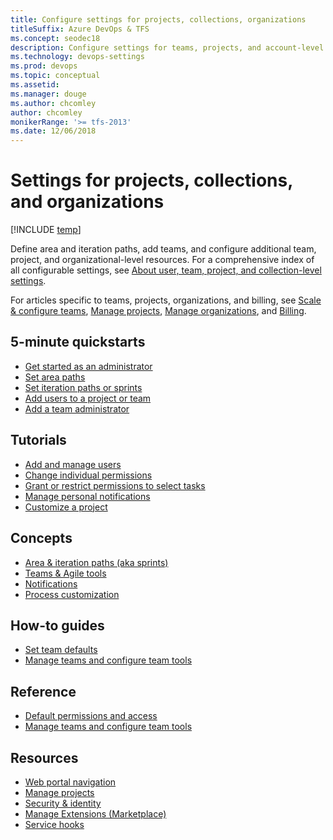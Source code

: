 ```yaml
---
title: Configure settings for projects, collections, organizations
titleSuffix: Azure DevOps & TFS
ms.concept: seodec18
description: Configure settings for teams, projects, and account-level objects
ms.technology: devops-settings
ms.prod: devops
ms.topic: conceptual
ms.assetid: 
ms.manager: douge
ms.author: chcomley
author: chcomley
monikerRange: '>= tfs-2013'
ms.date: 12/06/2018
---
```


# Settings for projects, collections, and organizations

[!INCLUDE [temp](../../_shared/version-vsts-tfs-all-versions.md)] 

Define area and iteration paths, add teams, and configure additional team, project, and organizational-level resources. For a comprehensive index of all configurable settings, see [About user, team, project, and collection-level settings](about-settings.md). 

For articles specific to teams, projects, organizations, and billing, see [Scale & configure teams](scale/index.md), [Manage projects](../projects/index.md), [Manage organizations](../accounts/index.md), and [Billing](../billing/index.md).

## 5-minute quickstarts

- [Get started as an administrator](../../user-guide/project-admin-tutorial.md?toc=/azure/devops/organizations/settings/toc.json&bc=/azure/devops/organizations/settings/breadcrumb/toc.json)
- [Set area paths](set-area-paths.md)
- [Set iteration paths or sprints](set-iteration-paths-sprints.md) 
- [Add users to a project or team](../security/add-users-team-project.md?toc=/azure/devops/organizations/settings/toc.json&bc=/azure/devops/organizations/settings/breadcrumb/toc.json)  
- [Add a team administrator](../../organizations/settings/add-team-administrator.md?toc=/azure/devops/organizations/settings/toc.json&bc=/azure/devops/organizations/settings/breadcrumb/toc.json) 


## Tutorials

- [Add and manage users](../accounts/add-organization-users.md?toc=/azure/devops/organizations/settings/toc.json&bc=/azure/devops/organizations/settings/breadcrumb/toc.json)  
- [Change individual permissions](../security/change-individual-permissions.md) 
- [Grant or restrict permissions to select tasks](../security/restrict-access.md) 
- [Manage personal notifications](../../notifications/howto-manage-personal-notifications.md) 
- [Customize a project](./work/customize-process.md) 


## Concepts 

- [Area & iteration paths (aka sprints)](about-areas-iterations.md) 
- [Teams & Agile tools](about-teams-and-settings.md) 
- [Notifications](../../notifications/about-notifications.md)   
- [Process customization](./work/inheritance-process-model.md)        


## How-to guides

- [Set team defaults](set-team-defaults.md)    
- [Manage teams and configure team tools](manage-teams.md)   


## Reference
- [Default permissions and access](../security/permissions-access.md?toc=/azure/devops/organizations/settings/toc.json&bc=/azure/devops/organizations/settings/breadcrumb/toc.json)  
- [Manage teams and configure team tools](../../organizations/settings/manage-teams.md?toc=/azure/devops/organizations/settings/toc.json&bc=/azure/devops/organizations/settings/breadcrumb/toc.json)  


## Resources

- [Web portal navigation](../../project/navigation/index.md) 
- [Manage projects](../projects/index.md) 
- [Security & identity](../security/index.md) 
- [Manage Extensions (Marketplace)](../../marketplace/index.md) 
- [Service hooks](../../service-hooks/index.md) 
 